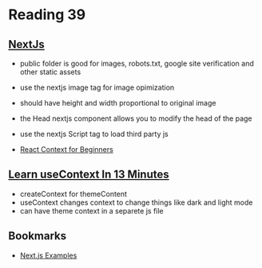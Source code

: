 # Reading 39

## [NextJs](https://nextjs.org/learn/basics/assets-metadata-css)

- public folder is good for images, robots.txt, google site verification and other static assets
- use the nextjs image tag for image opimization
- should have height and width proportional to original image
- the Head nextjs component allows you to modify the head of the page
- use the nextjs Script tag to load third party js

- [React Context for Beginners](https://www.freecodecamp.org/news/react-context-for-beginners/)

## [Learn useContext In 13 Minutes](https://www.youtube.com/watch?v=5LrDIWkK_Bc)

- createContext for themeContent
- useContext changes context to change things like dark and light mode
- can have theme context in a separete js file

## Bookmarks

- [Next.js Examples](https://github.com/vercel/next.js/tree/canary/examples)
